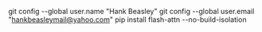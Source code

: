 git config --global user.name "Hank Beasley"
git config --global user.email "hankbeasleymail@yahoo.com"
pip install flash-attn --no-build-isolation